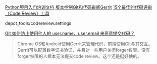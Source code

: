 [Python项目入门培训文档](http://mpwang.github.io/2017/09/02/python-intro/)
[版本控制Git和代码审阅Gerrit](https://github.com/larrycai/sdcamp/blob/master/contents/1-chapter2-git-gerrit.markdown)
[15个最佳的代码评审（Code Review）工具](https://www.cnblogs.com/lhb25/p/15-best-code-review-tools-for-developers.html)

depot_tools/codereview.settings

[Git 如何防止使用他人的 user.name，user.email 来恶意提交代码？](https://www.zhihu.com/question/306471176/answer/556715916)
> Chrome OS和Android使用Gerrit来管理代码，前端使用Git与其交互。Gerrit可以配置数字证书验证，并且对一些用户关闭forger权限。没有forger权限的人根本无法提交code review。这个还是挺好使的。
